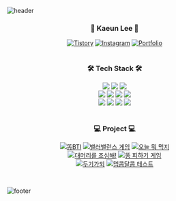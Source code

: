 ![header](https://capsule-render.vercel.app/api?type=waving&&color=gradient&height=100&section=header)

<div align = "center">
  <h3>🌸 Kaeun Lee 🌸</h3>
  
  [![Tistory](https://img.shields.io/badge/Tistory-EA5220?style=flat-square&logo=Tistory&logoColor=white)](https://rlotr.tistory.com) [![Instagram](https://img.shields.io/badge/Instagram-E4405F?style=flat-square&logo=Instagram&logoColor=white)](https://www.instagram.com/rlotr.dev) [![Portfolio](https://img.shields.io/badge/Portfolio-806894?style=flat-square&logo=notion&logoColor=white)](https://rlotr02.notion.site/66de64fbe53f4cabb63d13527512d511)
  <br/>
  <br/>
  
  <h3>🛠 Tech Stack 🛠</h3>
  <img src="https://img.shields.io/badge/HTML5-E34F26?style=flat-square&logo=html5&logoColor=white"/>
  <img src="https://img.shields.io/badge/CSS3-1572B6?style=flat-square&logo=css3&logoColor=white"/>
  <img src="https://img.shields.io/badge/JavaScript-F7DF1E?style=flat-square&logo=javascript&logoColor=white"/>
  <br/>
  <img src="https://img.shields.io/badge/TypeScript-3178C6?style=flat-square&logo=Typescript&logoColor=white"/>
  <img src="https://img.shields.io/badge/React-61DAFB?style=flat-square&logo=React&logoColor=white"/>
  <img src="https://img.shields.io/badge/Next.js-D8DDDF?style=flat-square&logo=Next.js&logoColor=white"/>
  <img src="https://img.shields.io/badge/Recoil-3578E5?style=flat-square&logo=recoil&logoColor=white"/>
  <br/>
  <img src="https://img.shields.io/badge/C-A8B9CC?style=flat-square&logo=C&logoColor=white"/>
  <img src="https://img.shields.io/badge/C++-00599C?style=flat-square&logo=C%2B%2B&logoColor=white"/>
  <img src="https://img.shields.io/badge/Java-007396?style=flat-square&logo=java&logoColor=white"/>
  <img src="https://img.shields.io/badge/Python-3776AB?style=flat-square&logo=Python&logoColor=white"/>
  
  <br/>
  <br/>
  
  <h3>💻 Project 💻</h3>

 [![똥BTI](https://img.shields.io/badge/똥BTI-b85d2a?style=flat-square&logo=githubsponsors&logoColor=white)](https://pooptest.netlify.app) [![밸러밸런스 게임](https://img.shields.io/badge/밸러밸런스%20게임-1fa664?style=flat-square&logo=githubsponsors&logoColor=white)](https://balabalancegame.netlify.app) [![오늘 뭐 먹지](https://img.shields.io/badge/오늘%20뭐%20먹지-d9aa23?style=flat-square&logo=githubsponsors&logoColor=white)](https://today-eat.netlify.app)
 <br/>
[![대머리를 조심해!](https://img.shields.io/badge/대머리를%20조심해!-d15858?style=flat-square&logo=githubsponsors&logoColor=white)](https://baldheadgame.netlify.app) [![똥 피하기 게임](https://img.shields.io/badge/똥%20피하기%20게임-4b88c4?style=flat-square&logo=githubsponsors&logoColor=white)](https://avoidpoopgame.netlify.app)
 <br/>
[![두기가되](https://img.shields.io/badge/두기가되-6978AC?style=flat-square&logo=githubsponsors&logoColor=white)](https://lets-doogi-test.netlify.app) [![뎁콤달콤 테스트](https://img.shields.io/badge/뎁콤달콤%20테스트-cc4341?style=flat-square&logo=githubsponsors&logoColor=white)](https://depth-saecomdalcom-test.netlify.app)


  <br/>
</div>

![footer](https://capsule-render.vercel.app/api?type=waving&&color=gradient&height=100&section=footer)
